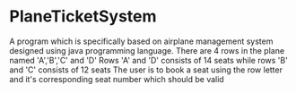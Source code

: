 # PlaneTicketSystem
A program which is specifically based on airplane management system designed using java programming language.
There are 4 rows in the plane named 'A','B','C' and 'D'
Rows 'A' and 'D' consists of 14 seats while rows 'B' and 'C' consists of 12 seats
The user is to book a seat using the row letter and it's corresponding seat number which should be valid
